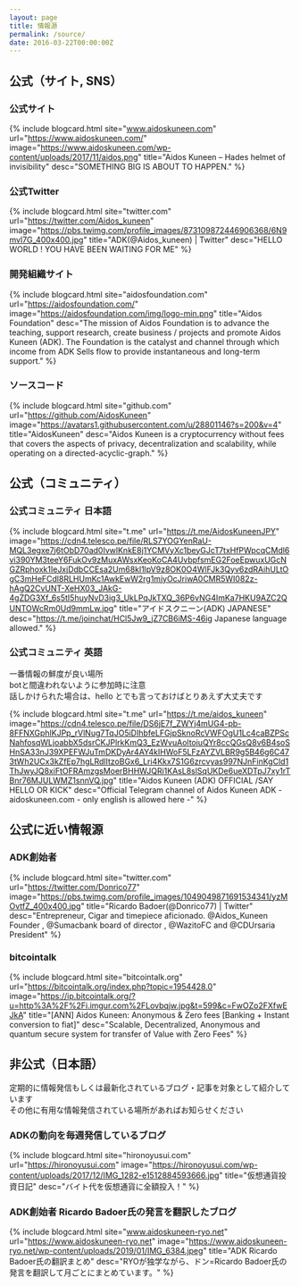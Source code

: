 ```yaml
---
layout: page
title: 情報源
permalink: /source/
date: 2016-03-22T00:00:00Z
---
```


## 公式（サイト, SNS）


### 公式サイト

{% include blogcard.html site="www.aidoskuneen.com" url="https://www.aidoskuneen.com/" image="https://www.aidoskuneen.com/wp-content/uploads/2017/11/aidos.png" title="Aidos Kuneen – Hades helmet of invisibility" desc="SOMETHING BIG IS ABOUT TO HAPPEN." %}


### 公式Twitter

{% include blogcard.html site="twitter.com" url="https://twitter.com/Aidos_kuneen" image="https://pbs.twimg.com/profile_images/873109872446906368/6N9mvl7G_400x400.jpg" title="ADK(@Aidos_kuneen) | Twitter" desc="HELLO WORLD ! YOU HAVE BEEN WAITING FOR ME" %}


### 開発組織サイト

{% include blogcard.html site="aidosfoundation.com" url="https://aidosfoundation.com/" image="https://aidosfoundation.com/img/logo-min.png" title="Aidos Foundation" desc="The mission of Aidos Foundation is to advance the teaching, support research, create business / projects and promote Aidos Kuneen (ADK). The Foundation is the catalyst and channel through which income from ADK Sells flow to provide instantaneous and long-term support." %}


### ソースコード

{% include blogcard.html site="github.com" url="https://github.com/AidosKuneen" image="https://avatars1.githubusercontent.com/u/28801146?s=200&v=4" title="AidosKuneen" desc="Aidos Kuneen is a cryptocurrency without fees that covers the aspects of privacy, decentralization and scalability, while operating on a directed-acyclic-graph." %}


## 公式（コミュニティ）


### 公式コミュニティ 日本語

{% include blogcard.html site="t.me" url="https://t.me/AidosKuneenJPY" image="https://cdn4.telesco.pe/file/RLS7YOGYenRaU-MQL3egxe7j6tObD70ad0IvwlKnkE8j1YCMVyXc1beyGJcT7txHfPWpcqCMdl6vi390YM3teeY6FukOv9zMuxAWsxKeoKoCA4UvbpfsmEG2FoeEpwuxUGcNGZRphoxk1IeJxjDdbCCEsa2Um68kl1lpV9z8OK0O4WlFJk3Qyv6zdRAihULtOgC3mHeFCdl8RLHUmKc1AwkEwW2rg1mjyOcJriwA0CMR5WI082z-hAgQ2CvUNT-XeHX03_JAkG-4gZDG3Xf_6s5tI5huyNvD3ig3_UkLPqJkTXQ_36P6vNG4ImKa7HKU9AZC2QUNTOWcRm0Ud9mmLw.jpg" title="アイドスクニーン(ADK) JAPANESE" desc="https://t.me/joinchat/HCl5Jw9_jZ7CB6iMS-46ig		Japanese language allowed." %}


### 公式コミュニティ 英語

一番情報の鮮度が良い場所  
botと間違われないように参加時に注意  
話しかけられた場合は、hello とでも言っておけばとりあえず大丈夫です

{% include blogcard.html site="t.me" url="https://t.me/aidos_kuneen" image="https://cdn4.telesco.pe/file/DS6jE7f_ZWYj4mUG4-pb-8FFNXGphlKJPp_rVlNug7TqJO5iDIhbfeLFGjpSknoRcVWFOgU1Lc4caBZPScNahfosqWLjoabbX5dsrCKJPlrkKmQ3_EzWvuAoltoiuQYr8ccQGsQ8v6B4soSHnSA33nJ39XPEFWJuTmDKDyAr4AY4kIHWoF5LFzAYZVLBR9g5B46g6C473tWh2UCx3kZfEp7hgLRdlItzoBGx6_Lri4Kkx7S1G6zrcvyas997NJnFinKgCld1ThJwyJQ8xiFtOFRAmzgsMoerBHHWJQRi1KAsL8slSqUKDe6ueXDTpJ7xy1rTBnr76MJULWMZ1snnVQ.jpg" title="Aidos Kuneen (ADK) OFFICIAL /SAY HELLO OR KICK" desc="Official Telegram channel of Aidos Kuneen ADK - aidoskuneen.com	- only english is allowed here -" %}


## 公式に近い情報源


### ADK創始者

{% include blogcard.html site="twitter.com" url="https://twitter.com/Donrico77" image="https://pbs.twimg.com/profile_images/1049049871691534341/yzMOvtfZ_400x400.jpg" title="Ricardo Badoer(@Donrico77) | Twitter" desc="Entrepreneur, Cigar and timepiece aficionado. @Aidos_Kuneen Founder , @Sumacbank board of director , @WazitoFC and @CDUrsaria President" %}

### bitcointalk

{% include blogcard.html site="bitcointalk.org" url="https://bitcointalk.org/index.php?topic=1954428.0" image="https://ip.bitcointalk.org/?u=http%3A%2F%2Fi.imgur.com%2FLovbqjw.jpg&t=599&c=FwOZo2FXfwEJkA" title="[ANN] Aidos Kuneen: Anonymous & Zero fees [Banking + Instant conversion to fiat]" desc="Scalable, Decentralized, Anonymous and quantum secure system for transfer of Value with Zero Fees" %}

## 非公式（日本語）

定期的に情報発信もしくは最新化されているブログ・記事を対象として紹介しています  
その他に有用な情報発信されている場所があればお知らせください


### ADKの動向を毎週発信しているブログ

{% include blogcard.html site="hironoyusui.com" url="https://hironoyusui.com" image="https://hironoyusui.com/wp-content/uploads/2017/12/IMG_1282-e1512884593666.jpg" title="仮想通貨投資日記" desc="バイト代を仮想通貨に全額投入！" %}


### ADK創始者 Ricardo Badoer氏の発言を翻訳したブログ

{% include blogcard.html site="www.aidoskuneen-ryo.net" url="https://www.aidoskuneen-ryo.net" image="https://www.aidoskuneen-ryo.net/wp-content/uploads/2019/01/IMG_6384.jpeg" title="ADK Ricardo Badoer氏の翻訳まとめ" desc="RYOが独学ながら、ドン=Ricardo Badoer氏の発言を翻訳して月ごとにまとめています。" %}
